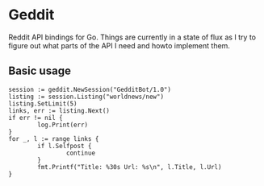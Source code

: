 # Geddit
Reddit API bindings for Go. Things are currently in a state of flux as I try to figure out what parts of the API I need and howto implement them.

## Basic usage
```
session := geddit.NewSession("GedditBot/1.0")
listing := session.Listing("worldnews/new")
listing.SetLimit(5)
links, err := listing.Next()
if err != nil {
        log.Print(err)
}
for _, l := range links {
        if l.Selfpost {
                continue
        }
        fmt.Printf("Title: %30s Url: %s\n", l.Title, l.Url)
}
```
